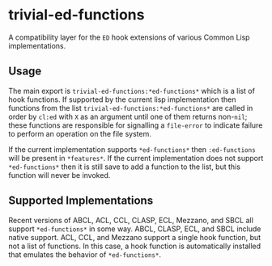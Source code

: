 # trivial-ed-functions

A compatibility layer for the `ED` hook extensions of various Common Lisp
implementations.

## Usage

The main export is `trivial-ed-functions:*ed-functions*` which is a list of
hook functions. If supported by the current lisp implementation then functions
from the list `trivial-ed-functions:*ed-functions*` are called in order by
`cl:ed` with `X` as an argument until one of them returns non-`nil`; these 
functions are responsible for signalling a `file-error` to indicate failure to 
perform an operation on the file system.

If the current implementation supports `*ed-functions*` then `:ed-functions`
will be present in `*features*`. If the current implementation does not support
`*ed-functions*` then it is still save to add a function to the list, but this
function will never be invoked.

## Supported Implementations

Recent versions of ABCL, ACL, CCL, CLASP, ECL, Mezzano, and SBCL all support
`*ed-functions*` in some way. ABCL, CLASP, ECL, and SBCL include native support. 
ACL, CCL, and Mezzano support a single hook function, but not a list
of functions. In this case, a hook function is automatically installed that
emulates the behavior of `*ed-functions*`.
